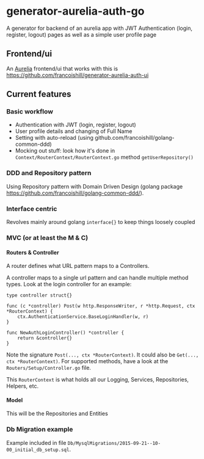 # generator-aurelia-auth-go
A generator for backend of an aurelia app with JWT Authentication (login, register, logout) pages as well as a simple user profile page


## Frontend/ui
An [Aurelia](http://aurelia.io/) frontend/ui that works with this is https://github.com/francoishill/generator-aurelia-auth-ui


## Current features

### Basic workflow
- Authentication with JWT (login, register, logout)
- User profile details and changing of Full Name
- Setting with auto-reload (using github.com/francoishill/golang-common-ddd)
- Mocking out stuff: look how it's done in `Context/RouterContext/RouterContext.go` method `getUserRepository()`

### DDD and Repository pattern
Using Repository pattern with Domain Driven Design (golang package https://github.com/francoishill/golang-common-ddd/).


### Interface centric
Revolves mainly around golang `interface{}` to keep things loosely coupled


### MVC (or at least the M & C)

#### Routers & Controller
A router defines what URL pattern maps to a Controllers.

A controller maps to a single url pattern and can handle multiple method types. Look at the login controller for an example:
```
type controller struct{}

func (c *controller) Post(w http.ResponseWriter, r *http.Request, ctx *RouterContext) {
    ctx.AuthenticationService.BaseLoginHandler(w, r)
}

func NewAuthLoginController() *controller {
    return &controller{}
}
```

Note the signature `Post(..., ctx *RouterContext)`. It could also be `Get(..., ctx *RouterContext)`. For supported methods, have a look at the `Routers/Setup/Controller.go` file.

This `RouterContext` is what holds all our Logging, Services, Repositories, Helpers, etc.


#### Model
This will be the Repositories and Entities


### Db Migration example
Example included in file `Db/MysqlMigrations/2015-09-21--10-00_initial_db_setup.sql`.
